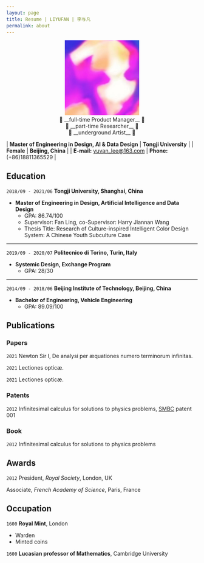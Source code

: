 ```yaml
---
layout: page
title: Resume | LIYUFAN | 李与凡
permalink: about
---
```


<!-- ![avatar](assets/img/liyufan.jpg) -->
<div align=center><img src="assets/img/liyufan.jpg" width="39%"></div>

<!-- 
```
 full-time Product Manager
 part-time Researcher
 underground Artist
``` -->

<center> 💾 __full-time Product Manager__ 💾 </center>

<center> 📖   __part-time Researcher__    📖 </center>

<center> 🎨    __underground Artist__     🎨 </center>





| __Master of Engineering in Design, AI & Data Design__ | __Tongji University__ |
| __Female__ | __Beijing, China__ | 
| __E-mail:__ yuvan_lee@163.com | __Phone:__ (+86)18811365529 |


## Education

`2018/09 - 2021/06`
__Tongji University, Shanghai, China__
 - __Master of Engineering in Design, Artificial Intelligence and Data Design__
   - GPA: 86.74/100
   - Supervisor: Fan Ling, co-Supervisor: Harry Jiannan Wang
   - Thesis Title: Research of Culture-inspired Intelligent Color Design System: A Chinese Youth Subculture Case

---
`2019/09 - 2020/07`
__Politecnico di Torino, Turin, Italy__
 -  __Systemic Design, Exchange Program__
    - GPA: 28/30

---
`2014/09 - 2018/06`
__Beijing Institute of Technology, Beijing, China__
 - __Bachelor of Engineering, Vehicle Engineering__
   - GPA: 89.09/100




## Publications

### Papers

`2021`
Newton Sir I, De analysi per æquationes numero terminorum infinitas. 

`2021`
Lectiones opticæ.

`2021`
Lectiones opticæ.


### Patents

`2012`
Infinitesimal calculus for solutions to physics problems, [SMBC](http://www.techdirt.com/articles/20121011/09312820678/if-patents-had-been-around-time-newton.shtml) patent 001

### Book

`2012`
Infinitesimal calculus for solutions to physics problems


## Awards

`2012`
President, *Royal Society*, London, UK

Associate, *French Academy of Science*, Paris, France


## Occupation

`1600`
__Royal Mint__, London

- Warden
- Minted coins

`1600`
__Lucasian professor of Mathematics__, Cambridge University




<!-- ### Footer

Last updated: May 2013 -->


